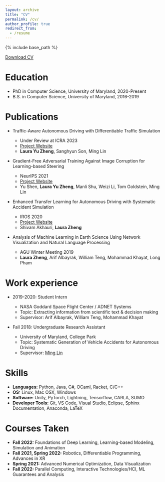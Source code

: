 ```yaml
---
layout: archive
title: "CV"
permalink: /cv/
author_profile: true
redirect_from:
  - /resume
---
```


{% include base_path %}

[Download CV](files/laura_grad_cv.pdf)

Education
======
* PhD in Computer Science, University of Maryland, 2020-Present 
* B.S. in Computer Science, University of Maryland, 2016-2019

Publications
======
* Traffic-Aware Autonomous Driving with Differentiable Traffic Simulation
  * Under Review at ICRA 2023 
  * [Project Website](https://gamma.umd.edu/researchdirections/autonomousdriving/traffic_driving/)
  * **Laura Yu Zheng**, Sanghyun Son, Ming Lin

* Gradient-Free Adversarial Training Against Image Corruption for Learning-based Steering
  * NeurIPS 2021
  * [Project Website](https://gamma.umd.edu/researchdirections/autonomousdriving/visionrobustlearning)
  * Yu Shen, **Laura Yu Zheng**, Manli Shu, Weizi Li, Tom Goldstein, Ming Lin

* Enhanced Transfer Learning for Autonomous Driving with Systematic Accident Simulation
  * IROS 2020
  * [Project Website](https://gamma.umd.edu/researchdirections/autonomousdriving/etladsas/)
  * Shivam Akhauri, **Laura Zheng**

* Analysis of Machine Learning in Earth Science Using Network Visualization and Natural Language Processing
  * AGU Winter Meeting 2019
  * **Laura Zheng**, Arif Albayrak, William Teng, Mohammad Khayat, Long Pham

Work experience
======
* 2019-2020: Student Intern
  * NASA Goddard Space Flight Center / ADNET Systems
  * Topic: Extracting information from scientific text & decision making
  * Supervisor: Arif Albayrak, William Teng, Mohammad Khayat

* Fall 2018: Undergraduate Research Assistant
  * University of Maryland, College Park
  * Topic: Systematic Generation of Vehicle Accidents for Autonomous Driving
  * Supervisor: [Ming Lin](https://www.cs.umd.edu/~lin/)
  
Skills
======
* **Languages:** Python, Java, C#, OCaml, Racket, C/C++
* **OS:** Linux, Mac OSX, Windows
* **Software:** Unity, PyTorch, Lightning, Tensorflow, CARLA, SUMO
* **Developer Tools:** Git, VS Code, Visual Studio, Eclipse, Sphinx Documentation, Anaconda, LaTeX


Courses Taken
===============
* **Fall 2022:** Foundations of Deep Learning, Learning-based Modeling, Simulation and Animation
* **Fall 2021, Spring 2022:** Robotics, Differentiable Programming, Advances in XR
* **Spring 2021:** Advanced Numerical Optimization, Data Visualization
* **Fall 2022:** Parallel Computing, Interactive Technologies/HCI, ML Guarantees and Analysis


<!--
Talks
======
  <ul>{% for post in site.talks %}
    {% include archive-single-talk-cv.html %}
  {% endfor %}</ul>
-->  

<!-- Teaching
====== -->
  
<!-- <ul>{% for post in site.teaching %}
    {% include archive-single-cv.html %}
  {% endfor %}</ul>
-->
  
<!-- Service and leadership
====== -->

